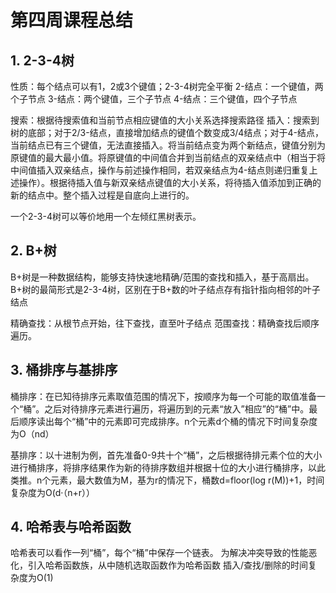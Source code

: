 # 第四周课程总结
## 1. 2-3-4树
性质：每个结点可以有1，2或3个键值；2-3-4树完全平衡
2-结点：一个键值，两个子节点
3-结点：两个键值，三个子节点
4-结点：三个键值，四个子节点

搜索：根据待搜索值和当前节点相应键值的大小关系选择搜索路径
插入：搜索到树的底部；对于2/3-结点，直接增加结点的键值个数变成3/4结点；对于4-结点，当前结点已有三个键值，无法直接插入。将当前结点变为两个新结点，键值分别为原键值的最大最小值。将原键值的中间值合并到当前结点的双亲结点中（相当于将中间值插入双亲结点，操作与前述操作相同，若双亲结点为4-结点则递归重复上述操作）。根据待插入值与新双亲结点键值的大小关系，将待插入值添加到正确的新的结点中。整个插入过程是自底向上进行的。

一个2-3-4树可以等价地用一个左倾红黑树表示。

## 2. B+树
B+树是一种数据结构，能够支持快速地精确/范围的查找和插入，基于高扇出。
B+树的最简形式是2-3-4树，区别在于B+数的叶子结点存有指针指向相邻的叶子结点

精确查找：从根节点开始，往下查找，直至叶子结点
范围查找：精确查找后顺序遍历。

## 3. 桶排序与基排序
桶排序：在已知待排序元素取值范围的情况下，按顺序为每一个可能的取值准备一个“桶”。之后对待排序元素进行遍历，将遍历到的元素“放入”相应”的“桶”中。最后顺序读出每个“桶”中的元素即可完成排序。n个元素d个桶的情况下时间复杂度为O（nd）

基排序：以十进制为例，首先准备0-9共十个“桶”，之后根据待排元素个位的大小进行桶排序，将排序结果作为新的待排序数组并根据十位的大小进行桶排序，以此类推。n个元素，最大数值为M，基为r的情况下，桶数d=floor(log r(M))+1，时间复杂度为O(d·（n+r））

## 4. 哈希表与哈希函数
哈希表可以看作一列“桶”，每个“桶”中保存一个链表。
为解决冲突导致的性能恶化，引入哈希函数族，从中随机选取函数作为哈希函数
插入/查找/删除的时间复杂度为O(1)